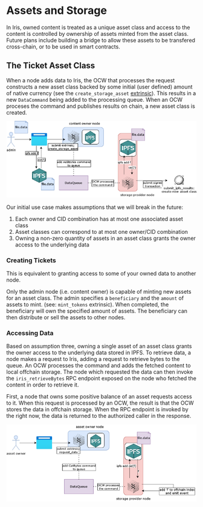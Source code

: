 # Assets and Storage
In Iris, owned content is treated as a unique asset class and access to the content is controlled by ownership of assets minted from the asset class. Future plans include building a bridge to allow these assets to be transfered cross-chain, or to be used in smart contracts. 


## The Ticket Asset Class
When a node adds data to Iris, the OCW that processes the request constructs a new asset class backed by some initial (user defined) amount of native currency (see the `create_storage_asset` [extrinsic](./chapter_3.md)). This results in a new `DataCommand` being added to the processing queue. When an OCW proceses the command and publishes results on chain, a new asset class is created. 

![data-ingestion](./resources/data_ingestion.drawio.png)

Our initial use case makes assumptions that we will break in the future:

1. Each owner and CID combination has at most one associated asset class
2. Asset classes can correspond to at most one owner/CID combination
3. Owning a non-zero quantity of assets in an asset class grants the owner access to the underlying data

### Creating Tickets 
This is equivalent to granting access to some of your owned data to another node.

Only the admin node (i.e. content owner) is capable of minting new assets for an asset class. The admin specifies a `beneficiary` and the `amount` of assets to mint. (see: `mint_tokens` extrinsic). When completed, the beneficiary will own the specified amount of assets. The beneficiary can then distribute or sell the assets to other nodes.

### Accessing Data
Based on assumption three, owning a single asset of an asset class grants the owner access to the underlying data stored in IPFS. To retrieve data, a node makes a request to Iris, adding a request to retrieve bytes to the queue. An OCW processes the command and adds the fetched content to local offchain storage. The node which requested the data can then invoke the `iris_retrieveBytes` RPC endpoint exposed on the node who fetched the content in order to retrieve it. 

First, a node that owns some positive balance of an asset requests access to it. When this request is processed by an OCW, the result is that the OCW stores the data in offchain storage. When the RPC endpoint is invoked by the right now, the data is returned to the authorized caller in the response.

![data-ejection part 1](./resources/data_ejection_p1.drawio.png)

